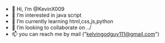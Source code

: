 - 👋 Hi, I’m @KevinX009
- 👀 I’m interested in java script
- 🌱 I’m currently learning html,css,js,python
- 💞️ I’m looking to collaborate on ../
- 📫 you can reach me by mail ("kelvingodguy111@gmail.com")

<!---
KevinX009/KevinX009 is a ✨ special ✨ repository because its `README.md` (this file) appears on your GitHub profile.
You can click the Preview link to take a look at your changes.
--->
